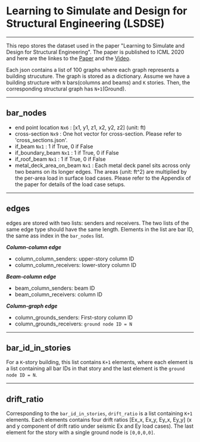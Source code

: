 
# Learning to Simulate and Design for Structural Engineering (LSDSE)
---------------------------------------------------------------------------

This repo stores the dataset used in the paper "Learning to Simulate and Design for Structural Engineering". The paper is published to ICML 2020 and here are the linkes to the [Paper](https://proceedings.icml.cc/static/paper_files/icml/2020/5700-Paper.pdf) and the [Video](https://www.youtube.com/watch?v=0KNW2GkmX2s).

Each json contains a list of 100 graphs where each graph represents a building strucuture. The graph is stored as a dictionary.
Assume we have a building structure with `N` bars(columns and beams) and `K` stories. Then, the corresponding structural graph has `N+1`(Ground).

---------------------------------------------------------------------------
## bar_nodes 
  - end point location `Nx6` : [x1, y1, z1, x2, y2, z2] (unit: ft) 
  - cross-section `Nx9` : One hot vector for cross-section. Please refer to 'cross_sections.json'. 
  -  if_beam `Nx1` : 1 if True, 0 if False 
  - if_boundary_beam `Nx1` : 1 if True, 0 if False
  - if_roof_beam `Nx1` : 1 if True, 0 if False
  - metal_deck_area_on_beam `Nx1` : Each metal deck panel sits across only two beams on its longer edges. The areas (unit: ft^2) are multiplied by the per-area load in surface load cases. Please refer to the Appendix of the paper for details of the load case setups. 
---------------------------------------------------------------------------
## edges
edges are stored with two lists: senders and receivers. The two lists of the same edge type should have the same length. Elements in the list are bar ID, the same ass index in the `bar_nodes` list.

***Column-column edge***
  - column_column_senders: upper-story column ID
  - column_column_receivers: lower-story column ID
 
***Beam-column edge***
  - beam_column_senders: beam ID
  - beam_column_receivers: column ID
 
***Column-graph edge***
  -  column_grounds_senders: First-story column ID
  -  column_grounds_receivers: `ground node ID = N`
---------------------------------------------------------------------------
## bar_id_in_stories
For a `K`-story building, this list contains `K+1` elements, where each element is a list containing all bar IDs in that story and the last element is the `ground node ID = N`.

---------------------------------------------------------------------------
## drift_ratio

Corresponding to the `bar_id_in_stories`, `drift_ratio` is a list containing `K+1` elements. Each elements contains four drift ratios [Ex_x, Ex_y, Ey_x, Ey_y] (x and y component of drift ratio under seismic Ex and Ey load cases). The last element for the story with a single ground node is `[0,0,0,0]`.
